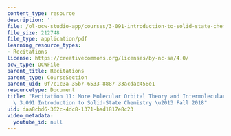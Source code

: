 ```yaml
---
content_type: resource
description: ''
file: /ol-ocw-studio-app/courses/3-091-introduction-to-solid-state-chemistry-fall-2018/daa8cbd6362c4dc81371bad1817e8c23_MIT3_091F18_REC11.pdf
file_size: 212748
file_type: application/pdf
learning_resource_types:
- Recitations
license: https://creativecommons.org/licenses/by-nc-sa/4.0/
ocw_type: OCWFile
parent_title: Recitations
parent_type: CourseSection
parent_uid: 0f7c1c3a-35b7-6533-8887-33acdac458e1
resourcetype: Document
title: "Recitation 11: More Molecular Orbital Theory and Intermolecular Forces \u2013\
  \ 3.091 Introduction to Solid-State Chemistry \u2013 Fall 2018"
uid: daa8cbd6-362c-4dc8-1371-bad1817e8c23
video_metadata:
  youtube_id: null
---
```

